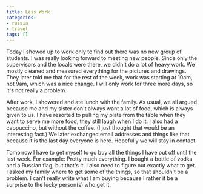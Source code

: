 ```yaml
---
title: Less Work
categories:
- russia
- travel
tags: []
---
```

Today I showed up to work only to find out there was no new group of students. I was really looking forward to meeting new people. Since only the supervisors and the locals were there, we didn't do a lot of heavy work. We mostly cleaned and measured everything for the pictures and drawings. They later told me that for the rest of the week, work was starting at 10am, not 9am, which was a nice change. I will only work for three more days, so it's not really a problem.

After work, I showered and ate lunch with the family. As usual, we all argued because me and my sister don't always want a lot of food, which is always given to us. I have resorted to pulling my plate from the table when they want to serve me more food, they still laugh when I do it. I also had a cappuccino, but without the coffee. (I just thought that would be an interesting fact.) We later exchanged email addresses and things like that because it is the last day everyone is here. Hopefully we will stay in contact.

Tomorrow I have to get myself to go buy all the things I have put off until the last week. For example: Pretty much everything. I bought a bottle of vodka and a Russian flag, but that's it. I also need to figure out exactly what to get. I asked my family where to get some of the things, so that shouldn't be a problem. I can't really write what I am buying because I rather it be a surprise to the lucky person(s) who get it.
